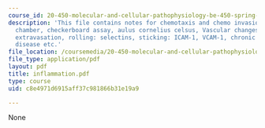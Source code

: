 ```yaml
---
course_id: 20-450-molecular-and-cellular-pathophysiology-be-450-spring-2005
description: 'This file contains notes for chemotaxis and chemo invasion assays, boyden
  chamber, checkerboard assay, aulus cornelius celsus, Vascular changes, leukocyte
  extravasation, rolling: selectins, sticking: ICAM-1, VCAM-1, chronic granulomatous
  disease etc.'
file_location: /coursemedia/20-450-molecular-and-cellular-pathophysiology-be-450-spring-2005/c8e4971d6915aff37c981866b31e19a9_inflammation.pdf
file_type: application/pdf
layout: pdf
title: inflammation.pdf
type: course
uid: c8e4971d6915aff37c981866b31e19a9

---
```

None